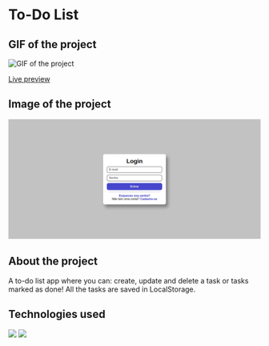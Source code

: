 # To-Do List

## GIF of the project

![GIF of the project](https://github.com/Chumbinho1/to-do-angular-app/src/assets/)

[Live preview](https://sunny-souffle-2a6f18.netlify.app/)

## Image of the project

![Image of the project](https://github.com/Chumbinho1/login-screen-html-css/blob/main/assets/images/login-screen-html-css.png)

## About the project

A to-do list app where you can: create, update and delete a task or tasks marked as done!
All the tasks are saved in LocalStorage. 

## Technologies used
<img src="https://cdn.jsdelivr.net/gh/devicons/devicon/icons/angularjs/angularjs-plain.svg" /> 
<img src="https://cdn.jsdelivr.net/gh/devicons/devicon/icons/bootstrap/bootstrap-original.svg" />
          